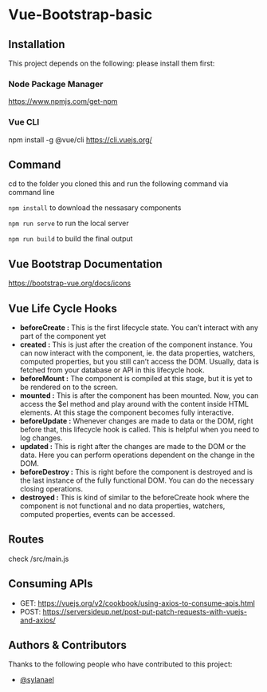 # Vue-Bootstrap-basic

## Installation
This project depends on the following: please install them first:

### Node Package Manager
https://www.npmjs.com/get-npm

### Vue CLI
npm install -g @vue/cli
https://cli.vuejs.org/

## Command 

cd to the folder you cloned this and run the following command via command line

``npm install`` to download the nessasary components

``npm run serve`` to run the local server

``npm run build`` to build the final output


## Vue Bootstrap Documentation
https://bootstrap-vue.org/docs/icons

## Vue Life Cycle Hooks
- **beforeCreate :** This is the first lifecycle state. You can’t interact with any part of the component yet
- **created :** This is just after the creation of the component instance. You can now interact with the component, ie. the data properties, watchers, computed properties, but you still can’t access the DOM. Usually, data is fetched from your database or API in this lifecycle hook.
- **beforeMount :**  The component is compiled at this stage, but it is yet to be rendered on to the screen.
- **mounted :** This is after the component has been mounted. Now, you can access the $el method and play around with the content inside HTML elements. At this stage the component becomes fully interactive.
- **beforeUpdate :** Whenever changes are made to data or the DOM, right before that, this lifecycle hook is called. This is helpful when you need to log changes.
- **updated :** This is right after the changes are made to the DOM or the data. Here you can perform operations dependent on the change in the DOM.
- **beforeDestroy :** This is right before the component is destroyed and is the last instance of the fully functional DOM. You can do the necessary closing operations.
- **destroyed :**  This is kind of similar to the beforeCreate hook where the component is not functional and no data properties, watchers, computed properties, events can be accessed. 

## Routes
check /src/main.js

## Consuming APIs
- GET: https://vuejs.org/v2/cookbook/using-axios-to-consume-apis.html
- POST: https://serversideup.net/post-put-patch-requests-with-vuejs-and-axios/


## Authors & Contributors

Thanks to the following people who have contributed to this project:

* [@sylanael](https://gitlab.com/sylanael)

